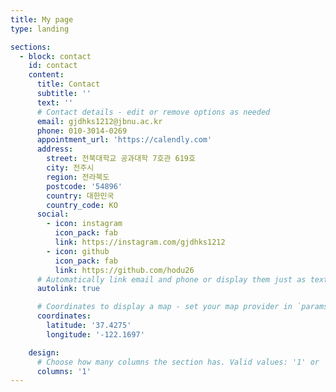 ```yaml
---
title: My page
type: landing

sections:
  - block: contact
    id: contact
    content:
      title: Contact
      subtitle: ''
      text: ''
      # Contact details - edit or remove options as needed
      email: gjdhks1212@jbnu.ac.kr
      phone: 010-3014-0269
      appointment_url: 'https://calendly.com'
      address:
        street: 전북대학교 공과대학 7호관 619호
        city: 전주시
        region: 전라북도
        postcode: '54896'
        country: 대한민국
        country_code: KO
      social:
        - icon: instagram
          icon_pack: fab
          link: https://instagram.com/gjdhks1212
        - icon: github
          icon_pack: fab
          link: https://github.com/hodu26
      # Automatically link email and phone or display them just as text?
      autolink: true

      # Coordinates to display a map - set your map provider in `params.yaml`
      coordinates:
        latitude: '37.4275'
        longitude: '-122.1697'

    design:
      # Choose how many columns the section has. Valid values: '1' or '2'.
      columns: '1'
---
```

